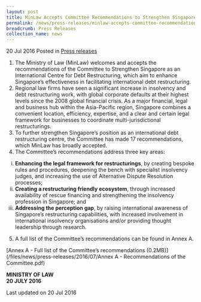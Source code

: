 ```yaml
---
layout: post
title: MinLaw Accepts Committee Recommendations to Strengthen Singapore’s Debt Restructuring Framework
permalink: /news/press-releases/minlaw-accepts-committee-recommendations-to-strengthen-singapore
breadcrumb: Press Releases
collection_name: news
---
```


20 Jul 2016 Posted in [Press releases](/news/press-releases)


<ol>
<li>The Ministry of Law (MinLaw) welcomes and accepts the recommendations of the Committee to Strengthen Singapore as an International Centre for Debt Restructuring, which aim to enhance Singapore’s effectiveness in facilitating international debt restructuring.
 </li>

<li> Regional law firms have seen a significant increase in insolvency and debt restructuring work, with global corporate defaults at their highest levels since the 2008 global financial crisis. As a major financial, legal and business hub within the Asia-Pacific region, Singapore combines a convenient location, efficiency, expertise, and a clear and certain legal framework for businesses to coordinate multi-jurisdictional restructurings. </li>


<li>To further strengthen Singapore’s position as an international debt restructuring centre, the Committee has made 17 recommendations, which MinLaw has broadly accepted.</li>

 

<li> The Committee’s recommendations address three key areas:</li>
</ol>
<ol style="list-style-type: lower-roman;">
 <li> <strong>Enhancing the legal framework for restructurings</strong>, by creating bespoke rules and procedures, deepening the bench with specialist insolvency judges, and increasing the use of Alternative Dispute Resolution processes;</li>
 
 <li><strong>Creating a restructuring friendly ecosystem</strong>, through increased availability of rescue financing and strengthening the insolvency profession in Singapore; and</li>
 
 <li><strong>Addressing the perception gap</strong>, by raising international awareness of Singapore’s restructuring capabilities, with increased involvement in international insolvency organisations and/or providing thought leadership through research.</li>
</ol>
 

 
<ol start="5">
 <li>A full list of the Committee’s recommendations can be found in Annex A.</li>
</ol>
 
[Annex A - Full list of the Committee’s recommendations (0.2MB)](/files/news/press-releases/2016/07/Annex A - Recommendations of the Committee.pdf)
 

**MINISTRY OF LAW**  
**20 JULY 2016**


<p class="right-side-updated">Last updated on 20 Jul 2016</p>
